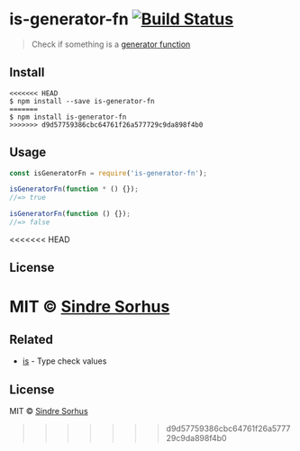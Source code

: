 # is-generator-fn [![Build Status](https://travis-ci.org/sindresorhus/is-generator-fn.svg?branch=master)](https://travis-ci.org/sindresorhus/is-generator-fn)

> Check if something is a [generator function](https://developer.mozilla.org/en-US/docs/Web/JavaScript/Reference/Statements/function*)


## Install

```
<<<<<<< HEAD
$ npm install --save is-generator-fn
=======
$ npm install is-generator-fn
>>>>>>> d9d57759386cbc64761f26a577729c9da898f4b0
```


## Usage

```js
const isGeneratorFn = require('is-generator-fn');

isGeneratorFn(function * () {});
//=> true

isGeneratorFn(function () {});
//=> false
```


<<<<<<< HEAD
## License

MIT © [Sindre Sorhus](http://sindresorhus.com)
=======
## Related

- [is](https://github.com/sindresorhus/is) - Type check values


## License

MIT © [Sindre Sorhus](https://sindresorhus.com)
>>>>>>> d9d57759386cbc64761f26a577729c9da898f4b0

